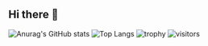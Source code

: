 ## Hi there 👋 
![Anurag's GitHub stats](https://github-readme-stats.vercel.app/api?username=liujh22)
![Top Langs](https://github-readme-stats.vercel.app/api/top-langs/?username=liujh22)
![trophy](https://github-profile-trophy.vercel.app/?username=liujh22)
![visitors](https://visitor-badge.glitch.me/badge?liujh22=liujh22&left_color=green&right_color=red)


<!--
**liujh22/liujh22** is a ✨ _special_ ✨ repository because its `README.md` (this file) appears on your GitHub profile.

Here are some ideas to get you started:

- 🔭 I’m currently working on ...
- 🌱 I’m currently learning ...
- 👯 I’m looking to collaborate on ...
- 🤔 I’m looking for help with ...
- 💬 Ask me about ...
- 📫 How to reach me: ...
- 😄 Pronouns: ...
- ⚡ Fun fact: ...
-->
